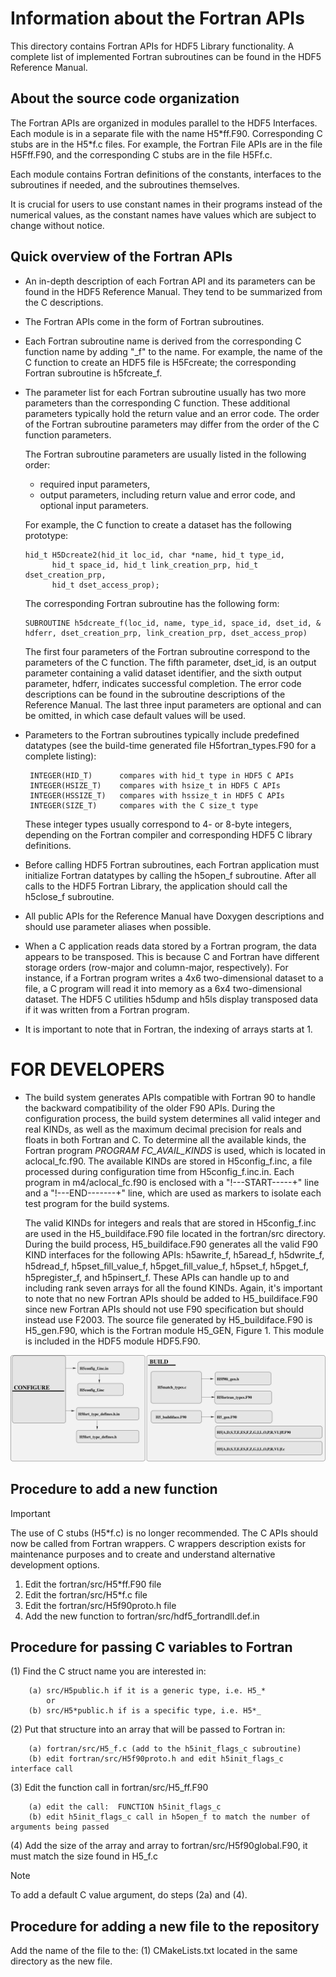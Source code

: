 Information about the Fortran APIs
===================================

This directory contains Fortran APIs for HDF5 Library functionality.
A complete list of implemented Fortran subroutines can be found in the HDF5
Reference Manual.

About the source code organization
----------------------------------

The Fortran APIs are organized in modules parallel to the HDF5 Interfaces.
Each module is in a separate file with the name H5\*ff.F90.  Corresponding C
stubs are in the H5\*f.c files.  For example, the Fortran File APIs are in
the file H5Fff.F90, and the corresponding C stubs are in the file H5Ff.c.

Each module contains Fortran definitions of the constants, interfaces to
the subroutines if needed, and the subroutines themselves.

It is crucial for users to use constant names in their programs instead
of the numerical values, as the constant names have values which are
subject to change without notice.

Quick overview of the Fortran APIs
----------------------------------

*  An in-depth description of each Fortran API and its parameters can
   be found in the HDF5 Reference Manual. They tend to be summarized
   from the C descriptions.

*  The Fortran APIs come in the form of Fortran subroutines.

*  Each Fortran subroutine name is derived from the corresponding C function
   name by adding "_f" to the name.  For example, the name of the C function
   to create an HDF5 file is H5Fcreate;  the corresponding Fortran subroutine
   is h5fcreate_f.

*  The parameter list for each Fortran subroutine usually has two more parameters
   than the corresponding C function.  These additional parameters typically hold
   the return value and an error code.  The order of the Fortran subroutine
   parameters may differ from the order of the C function parameters.

   The Fortran subroutine parameters are usually listed in the following order:

      * required input parameters,
      * output parameters, including return value and error code, and
         optional input parameters.

   For example, the C function to create a dataset has the following
   prototype:

       hid_t H5Dcreate2(hid_it loc_id, char *name, hid_t type_id,
             hid_t space_id, hid_t link_creation_prp, hid_t dset_creation_prp,
             hid_t dset_access_prop);

   The corresponding Fortran subroutine has the following form:

       SUBROUTINE h5dcreate_f(loc_id, name, type_id, space_id, dset_id, &
       hdferr, dset_creation_prp, link_creation_prp, dset_access_prop)

   The first four parameters of the Fortran subroutine correspond to the
   parameters of the C function. The fifth parameter, dset_id, is an output
   parameter containing a valid dataset identifier, and the sixth
   output parameter, hdferr, indicates successful completion.
   The error code descriptions can be found in the subroutine descriptions
   of the Reference Manual. The last three input parameters are optional
   and can be omitted, in which case default values will be used.

*  Parameters to the Fortran subroutines typically include
   predefined datatypes (see the build-time generated file
   H5fortran_types.F90 for a complete listing):

        INTEGER(HID_T)      compares with hid_t type in HDF5 C APIs
        INTEGER(HSIZE_T)    compares with hsize_t in HDF5 C APIs
        INTEGER(HSSIZE_T)   compares with hssize_t in HDF5 C APIs
        INTEGER(SIZE_T)     compares with the C size_t type

   These integer types usually correspond to 4- or 8-byte integers,
   depending on the Fortran compiler and corresponding HDF5
   C library definitions.

*  Before calling HDF5 Fortran subroutines, each Fortran application must initialize Fortran datatypes
   by calling the h5open_f subroutine. After all calls to the HDF5 Fortran Library, the application
   should call the h5close_f subroutine.

*  All public APIs for the Reference Manual have Doxygen descriptions and should use parameter aliases when possible.

*  When a C application reads data stored by a Fortran program, the data appears
   to be transposed. This is because C and Fortran have different storage orders
   (row-major and column-major, respectively). For instance, if a Fortran program
   writes a 4x6 two-dimensional dataset to a file, a C program will read it into
   memory as a 6x4 two-dimensional dataset. The HDF5 C utilities h5dump and h5ls
   display transposed data if it was written from a Fortran program.

*  It is important to note that in Fortran, the indexing of arrays starts at 1.


FOR DEVELOPERS
==============

* The build system generates APIs compatible with Fortran 90 to handle the backward compatibility
  of the older F90 APIs. During the configuration process, the build system determines all
  valid integer and real KINDs, as well as the maximum decimal precision for reals and floats
  in both Fortran and C.  To determine all the available kinds, the Fortran program
  *PROGRAM FC_AVAIL_KINDS* is used, which is located in aclocal_fc.f90. The available KINDs
  are stored in H5config_f.inc, a file processed during configuration time from
  H5config_f.inc.in. Each program in m4/aclocal_fc.f90 is enclosed with a
  "!---START-----+" line and a "!---END-------+" line, which are used as markers to
  isolate each test program for the build systems.

  The valid KINDs for integers and reals that are stored in H5config_f.inc are used in the H5_buildiface.F90 file located in the fortran/src directory. During the build process, H5_buildiface.F90 generates all the valid F90 KIND interfaces for the following APIs: h5awrite_f, h5aread_f, h5dwrite_f, h5dread_f, h5pset_ﬁll_value_f, h5pget_ﬁll_value_f, h5pset_f, h5pget_f, h5pregister_f, and h5pinsert_f. These APIs can handle up to and including rank seven arrays for all the found KINDs. Again, it's important to note that no new Fortran APIs should be added to H5_buildiface.F90 since new Fortran APIs should not use F90 specification but should instead use F2003. The source file generated by H5_buildiface.F90 is H5_gen.F90, which is the Fortran module H5_GEN, Figure 1. This module is included in the HDF5 module HDF5.F90.

![Figure 1: During the configure and build phases, Fortran files are generated and compiled. This overview explains the flow steps of the build process.](./FortBuildFlow.svg)

Procedure to add a new function
--------------------------------

> [!IMPORTANT]  
> The use of C stubs (H5\*f.c) is no longer recommended. The C APIs should now be called from Fortran wrappers. C wrappers description exists for maintenance purposes and to create and understand alternative development options.

1. Edit the fortran/src/H5\*ff.F90 file
2. Edit the fortran/src/H5\*f.c file
3. Edit the fortran/src/H5f90proto.h file
4. Add the new function to fortran/src/hdf5_fortrandll.def.in

Procedure for passing C variables to Fortran
---------------------------------------------

(1) Find the C struct name you are interested in:

        (a) src/H5public.h if it is a generic type, i.e. H5_*
            or
        (b) src/H5*public.h if is a specific type, i.e. H5*_

(2) Put that structure into an array that will be passed to Fortran in:

        (a) fortran/src/H5_f.c (add to the h5init_flags_c subroutine)
        (b) edit fortran/src/H5f90proto.h and edit h5init_flags_c interface call

(3) Edit the function call in fortran/src/H5_ff.F90

        (a) edit the call:  FUNCTION h5init_flags_c
        (b) edit h5init_flags_c call in h5open_f to match the number of arguments being passed

(4) Add the size of the array and array to fortran/src/H5f90global.F90, it must match the size found in H5_f.c

> [!NOTE]  
> To add a default C value argument, do steps (2a) and (4).


Procedure for adding a new file to the repository
--------------------------------------------------

Add the name of the file to the:
    (1) CMakeLists.txt located in the same directory as the new file.
